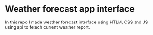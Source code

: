 # Weather forecast app interface
In this repo I made weather forecast interface using HTLM, CSS and JS using api to fetech current weather report.
